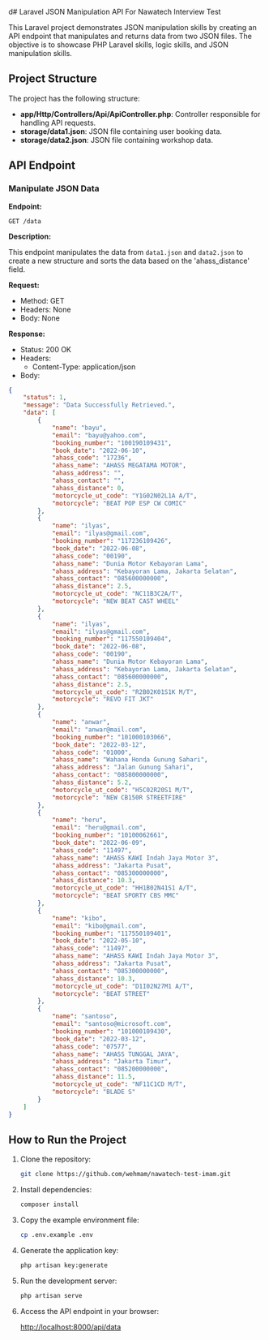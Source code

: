 d# Laravel JSON Manipulation API For Nawatech Interview Test

This Laravel project demonstrates JSON manipulation skills by creating an API endpoint that manipulates and returns data from two JSON files. The objective is to showcase PHP Laravel skills, logic skills, and JSON manipulation skills.

## Project Structure

The project has the following structure:

- **app/Http/Controllers/Api/ApiController.php**: Controller responsible for handling API requests.
- **storage/data1.json**: JSON file containing user booking data.
- **storage/data2.json**: JSON file containing workshop data.

## API Endpoint

### Manipulate JSON Data

**Endpoint:**

```
GET /data
```

**Description:**

This endpoint manipulates the data from `data1.json` and `data2.json` to create a new structure and sorts the data based on the 'ahass_distance' field.

**Request:**

- Method: GET
- Headers: None
- Body: None

**Response:**

- Status: 200 OK
- Headers:
  - Content-Type: application/json
- Body:

```json
{
    "status": 1,
    "message": "Data Successfully Retrieved.",
    "data": [
        {
            "name": "bayu",
            "email": "bayu@yahoo.com",
            "booking_number": "100190109431",
            "book_date": "2022-06-10",
            "ahass_code": "17236",
            "ahass_name": "AHASS MEGATAMA MOTOR",
            "ahass_address": "",
            "ahass_contact": "",
            "ahass_distance": 0,
            "motorcycle_ut_code": "Y1G02N02L1A A/T",
            "motorcycle": "BEAT POP ESP CW COMIC"
        },
        {
            "name": "ilyas",
            "email": "ilyas@gmail.com",
            "booking_number": "117236109426",
            "book_date": "2022-06-08",
            "ahass_code": "00190",
            "ahass_name": "Dunia Motor Kebayoran Lama",
            "ahass_address": "Kebayoran Lama, Jakarta Selatan",
            "ahass_contact": "085600000000",
            "ahass_distance": 2.5,
            "motorcycle_ut_code": "NC11B3C2A/T",
            "motorcycle": "NEW BEAT CAST WHEEL"
        },
        {
            "name": "ilyas",
            "email": "ilyas@gmail.com",
            "booking_number": "117550109404",
            "book_date": "2022-06-08",
            "ahass_code": "00190",
            "ahass_name": "Dunia Motor Kebayoran Lama",
            "ahass_address": "Kebayoran Lama, Jakarta Selatan",
            "ahass_contact": "085600000000",
            "ahass_distance": 2.5,
            "motorcycle_ut_code": "R2B02K01S1K M/T",
            "motorcycle": "REVO FIT JKT"
        },
        {
            "name": "anwar",
            "email": "anwar@mail.com",
            "booking_number": "101000103066",
            "book_date": "2022-03-12",
            "ahass_code": "01000",
            "ahass_name": "Wahana Honda Gunung Sahari",
            "ahass_address": "Jalan Gunung Sahari",
            "ahass_contact": "085800000000",
            "ahass_distance": 5.2,
            "motorcycle_ut_code": "H5C02R20S1 M/T",
            "motorcycle": "NEW CB150R STREETFIRE"
        },
        {
            "name": "heru",
            "email": "heru@gmail.com",
            "booking_number": "10100062661",
            "book_date": "2022-06-09",
            "ahass_code": "11497",
            "ahass_name": "AHASS KAWI Indah Jaya Motor 3",
            "ahass_address": "Jakarta Pusat",
            "ahass_contact": "085300000000",
            "ahass_distance": 10.3,
            "motorcycle_ut_code": "HH1B02N41S1 A/T",
            "motorcycle": "BEAT SPORTY CBS MMC"
        },
        {
            "name": "kibo",
            "email": "kibo@gmail.com",
            "booking_number": "117550109401",
            "book_date": "2022-05-10",
            "ahass_code": "11497",
            "ahass_name": "AHASS KAWI Indah Jaya Motor 3",
            "ahass_address": "Jakarta Pusat",
            "ahass_contact": "085300000000",
            "ahass_distance": 10.3,
            "motorcycle_ut_code": "D1I02N27M1 A/T",
            "motorcycle": "BEAT STREET"
        },
        {
            "name": "santoso",
            "email": "santoso@microsoft.com",
            "booking_number": "101000109430",
            "book_date": "2022-03-12",
            "ahass_code": "07577",
            "ahass_name": "AHASS TUNGGAL JAYA",
            "ahass_address": "Jakarta Timur",
            "ahass_contact": "085200000000",
            "ahass_distance": 11.5,
            "motorcycle_ut_code": "NF11C1CD M/T",
            "motorcycle": "BLADE S"
        }
    ]
}
```

## How to Run the Project

1. Clone the repository:

   ```bash
   git clone https://github.com/wehmam/nawatech-test-imam.git
   ```

2. Install dependencies:

   ```bash
   composer install
   ```

3. Copy the example environment file:

   ```bash
   cp .env.example .env
   ```

4. Generate the application key:

   ```bash
   php artisan key:generate
   ```

5. Run the development server:

   ```bash
   php artisan serve
   ```

6. Access the API endpoint in your browser:

   [http://localhost:8000/api/data](http://localhost:8000/api/data)
